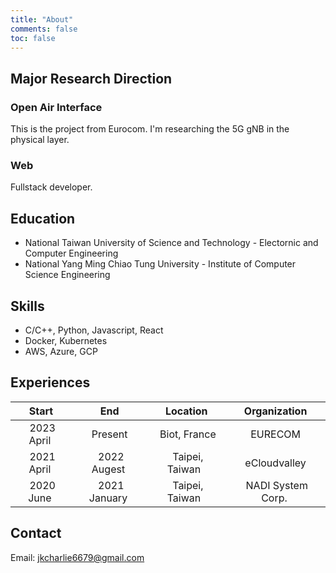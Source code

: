 ```yaml
---
title: "About"
comments: false
toc: false
---
```


## Major Research Direction

### Open Air Interface

This is the project from Eurocom. I'm researching the 5G gNB in the physical layer.

### Web

Fullstack developer.

## Education

- National Taiwan University of Science and Technology - Electornic and Computer Engineering
- National Yang Ming Chiao Tung University - Institute of Computer Science Engineering

## Skills

- C/C++, Python, Javascript, React
- Docker, Kubernetes
- AWS, Azure, GCP

## Experiences

| Start | End | Location | Organization |
| :-: | :-: | :-: | :-: |
| &nbsp;2023 April&nbsp; | &nbsp;Present&nbsp; | &nbsp; Biot, France&nbsp; | &nbsp;EURECOM&nbsp; |
| &nbsp;2021 April&nbsp; | &nbsp;2022 Augest&nbsp; | &nbsp;Taipei, Taiwan &nbsp; | &nbsp;eCloudvalley&nbsp; |
| &nbsp;2020 June&nbsp; | &nbsp;2021 January&nbsp; | &nbsp;Taipei, Taiwan &nbsp; | &nbsp;NADI System Corp.&nbsp; |

## Contact

Email: jkcharlie6679@gmail.com
